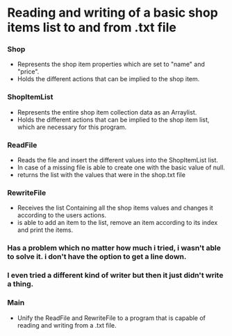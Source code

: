 Reading and writing of a basic shop items list to and from .txt file
====================================================================

### Shop
* Represents the shop item properties which are set to "name" and "price".
* Holds the different actions that can be implied to the shop item.

### ShopItemList
* Represents the entire shop item collection data as an Arraylist.
* Holds the different actions that can be implied to the shop item list, which are necessary for this program.

### ReadFile
* Reads the file and insert the different values into the ShopItemList list.
* In case of a missing file is able to create one with the basic value of null.
* returns the list with the values that were in the shop.txt file 

### RewriteFile
* Receives the list Containing all the shop items values and changes it according to the users actions.
* is able to add an item to the list, remove an item according to its index and print the items.
### Has a problem which no matter how much i tried, i wasn't able to solve it. i don't have the option to get a line down.
### I even tried a different kind of writer but then it just didn't write a thing.

### Main
* Unify the ReadFile and RewriteFile to a program that is capable of reading and writing from a .txt file.